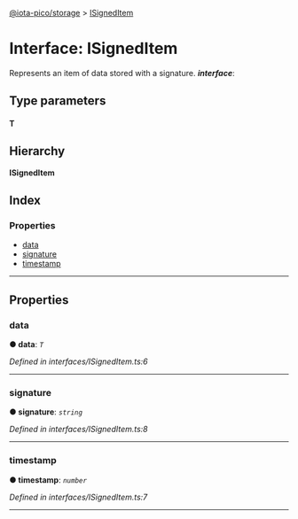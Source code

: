 [@iota-pico/storage](../README.md) > [ISignedItem](../interfaces/isigneditem.md)

# Interface: ISignedItem

Represents an item of data stored with a signature.
*__interface__*: 

## Type parameters
#### T 
## Hierarchy

**ISignedItem**

## Index

### Properties

* [data](isigneditem.md#data)
* [signature](isigneditem.md#signature)
* [timestamp](isigneditem.md#timestamp)

---

## Properties

<a id="data"></a>

###  data

**●  data**:  *`T`* 

*Defined in interfaces/ISignedItem.ts:6*

___

<a id="signature"></a>

###  signature

**●  signature**:  *`string`* 

*Defined in interfaces/ISignedItem.ts:8*

___

<a id="timestamp"></a>

###  timestamp

**●  timestamp**:  *`number`* 

*Defined in interfaces/ISignedItem.ts:7*

___

